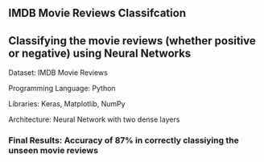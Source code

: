 ## IMDB Movie Reviews Classifcation 

## Classifying the movie reviews (whether positive or negative) using Neural Networks

Dataset: IMDB Movie Reviews

Programming Language: Python

Libraries: Keras, Matplotlib, NumPy

Architecture: Neural Network with two dense layers

### Final Results: Accuracy of 87% in correctly classiying the unseen movie reviews
